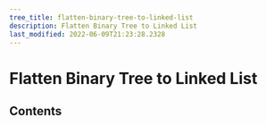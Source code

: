 ```yaml
---
tree_title: flatten-binary-tree-to-linked-list
description: Flatten Binary Tree to Linked List
last_modified: 2022-06-09T21:23:28.2328
---
```


# Flatten Binary Tree to Linked List

## Contents
